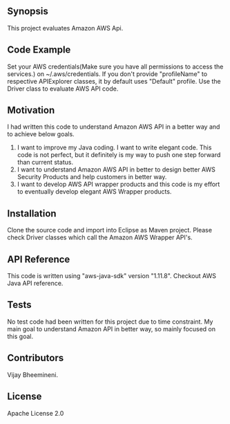 ## Synopsis

This project evaluates Amazon AWS Api.

## Code Example

Set your AWS credentials(Make sure you have all permissions to access the services.) on ~/.aws/credentials.
If you don't provide "profileName" to respective APIExplorer classes, it by default uses "Default" profile.
Use the Driver class to evaluate AWS API code.

## Motivation

I had written this code to understand Amazon AWS API in a better way and to achieve below goals.

1) I want to improve my Java coding. I want to write elegant code. This code is not perfect, but it definitely is my way to push one step forward than current status.
2) I want to understand Amazon AWS API in better to design better AWS Security Products and help customers in better way.
3) I want to develop AWS API wrapper products and this code is my effort to eventually develop elegant AWS Wrapper products.

## Installation

Clone the source code and import into Eclipse as Maven project.
Please check Driver classes which call the Amazon AWS Wrapper API's.

## API Reference

This code is written using "aws-java-sdk" version "1.11.8". Checkout AWS Java API reference.

## Tests

No test code had been written for this project due to time constraint. My main goal to understand Amazon API in better way, so mainly focused on this goal.

## Contributors

Vijay Bheemineni.

## License

Apache License 2.0
